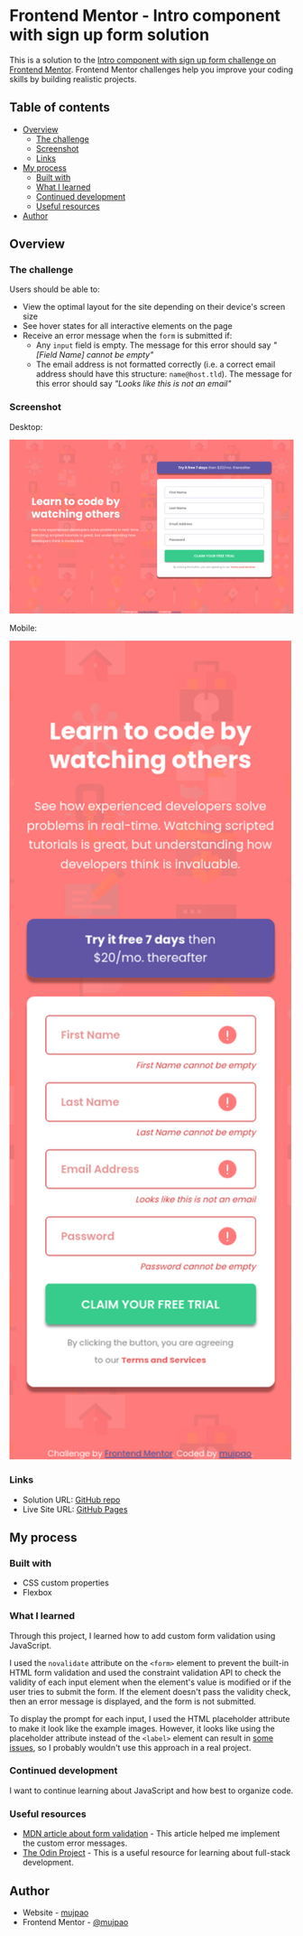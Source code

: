 # Frontend Mentor - Intro component with sign up form solution

This is a solution to the [Intro component with sign up form challenge on Frontend Mentor](https://www.frontendmentor.io/challenges/intro-component-with-signup-form-5cf91bd49edda32581d28fd1). Frontend Mentor challenges help you improve your coding skills by building realistic projects.

## Table of contents

- [Overview](#overview)
  - [The challenge](#the-challenge)
  - [Screenshot](#screenshot)
  - [Links](#links)
- [My process](#my-process)
  - [Built with](#built-with)
  - [What I learned](#what-i-learned)
  - [Continued development](#continued-development)
  - [Useful resources](#useful-resources)
- [Author](#author)

## Overview

### The challenge

Users should be able to:

- View the optimal layout for the site depending on their device's screen size
- See hover states for all interactive elements on the page
- Receive an error message when the `form` is submitted if:
  - Any `input` field is empty. The message for this error should say *"[Field Name] cannot be empty"*
  - The email address is not formatted correctly (i.e. a correct email address should have this structure: `name@host.tld`). The message for this error should say *"Looks like this is not an email"*

### Screenshot

Desktop:

![desktop solution](./solution-images/solution-desktop.png)

Mobile:

<img src="./solution-images/solution-mobile.png" alt="mobile solution" width="500">

### Links

- Solution URL: [GitHub repo](https://github.com/mujpao/intro-component-with-signup-form)
- Live Site URL: [GitHub Pages](https://mujpao.github.io/intro-component-with-signup-form/)

## My process

### Built with

- CSS custom properties
- Flexbox

### What I learned

Through this project, I learned how to add custom form validation using JavaScript.

I used the `novalidate` attribute on the `<form>` element to prevent the built-in HTML form validation and used the constraint validation API to check the validity of each input element when the element's value is modified or if the user tries to submit the form. If the element doesn't pass the validity check, then an error message is displayed, and the form is not submitted.

To display the prompt for each input, I used the HTML placeholder attribute to make it look like the example images. However, it looks like using the placeholder attribute instead of the `<label>` element can result in [some issues](https://www.smashingmagazine.com/2018/06/placeholder-attribute/), so I probably wouldn't use this approach in a real project.

### Continued development

I want to continue learning about JavaScript and how best to organize code.

### Useful resources

- [MDN article about form validation](https://developer.mozilla.org/en-US/docs/Learn/Forms/Form_validation) - This article helped me implement the custom error messages.
- [The Odin Project](https://www.theodinproject.com/) - This is a useful resource for learning about full-stack development.

## Author

- Website - [mujpao](https://github.com/mujpao)
- Frontend Mentor - [@mujpao](https://www.frontendmentor.io/profile/mujpao)
